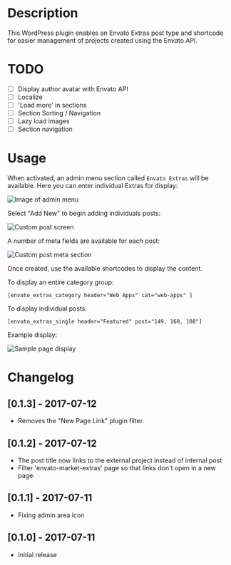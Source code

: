 # Description

This WordPress plugin enables an Envato Extras post type and shortcode for easier management of projects created using the Envato API.

# TODO
- [ ] Display author avatar with Envato API
- [ ] Localize
- [ ] 'Load more' in sections
- [ ] Section Sorting / Navigation
- [ ] Lazy load images
- [ ] Section navigation

# Usage

When activated, an admin menu section called `Envato Extras` will be available. Here you can enter individual Extras for display:

![Image of admin menu](http://envato.d.pr/QCrsIF/29v4gA11+)

Select "Add New" to begin adding individuals posts:

![Custom post screen](http://envato.d.pr/mILDYQ/5Vm7sPPd+)

A number of meta fields are available for each post:

![Custom post meta section](http://envato.d.pr/yjuh2r/5SDNI5t1+)

Once created, use the available shortcodes to display the content.

To display an entire category group:

`[envato_extras_category header="Web Apps" cat="web-apps" ]`

To display individual posts:

`[envato_extras_single header="Featured" post="149, 160, 108"]`

Example display:

![Sample page display](http://envato.d.pr/VRsi5t/4TIzt7RX+)

# Changelog

## [0.1.3] - 2017-07-12
- Removes the "New Page Link" plugin filter.

## [0.1.2] - 2017-07-12
- The post title now links to the external project instead of internal post
- Filter 'envato-market-extras' page so that links don't open in a new page.

## [0.1.1] - 2017-07-11
- Fixing admin area icon

## [0.1.0] - 2017-07-11
- Initial release
